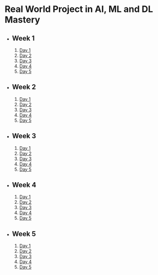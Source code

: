 # Real World Project in AI, ML and DL Mastery

- ## Week 1

   1. [Day 1](https://www.facebook.com/iCodeguru/videos/409177125137734)
   2. [Day 2](https://www.facebook.com/iCodeguru/videos/1229728961674809)
   3. [Day 3](https://www.facebook.com/iCodeguru/videos/1173102677120779)
   4. [Day 4](https://www.facebook.com/iCodeguru/videos/1261066485338068)
   5. [Day 5]()

- ## Week 2

   1. [Day 1](https://www.facebook.com/watch/?v=3426790517625889)
   2. [Day 2]()
   3. [Day 3](https://www.facebook.com/watch/?v=445331074509679)
   4. [Day 4](https://www.facebook.com/watch/?v=888348956544502)
   5. [Day 5](https://www.facebook.com/watch/?v=1194305341784053)

- ## Week 3

   1. [Day 1](https://www.facebook.com/iCodeguru/videos/829842096003274)
   2. [Day 2](https://www.facebook.com/watch/?v=940736204560893)
   3. [Day 3](https://www.facebook.com/iCodeguru/videos/829391105990894)
   4. [Day 4](https://www.facebook.com/iCodeguru/videos/842668084521869)
   5. [Day 5](https://www.facebook.com/iCodeguru/videos/1274311710597368)

- ## Week 4

   1. [Day 1](https://www.facebook.com/watch/?v=1442356099788236)
   2. [Day 2](https://www.facebook.com/iCodeguru/videos/1208145723828856)
   3. [Day 3](https://www.facebook.com/iCodeguru/videos/1266969857644628)
   4. [Day 4](https://www.facebook.com/watch/?v=1045853626818382)
   5. [Day 5](https://www.facebook.com/iCodeguru/videos/1925322251318890/)

- ## Week 5

   1. [Day 1](https://www.facebook.com/iCodeguru/videos/551380777343710)
   2. [Day 2](https://www.facebook.com/iCodeguru/videos/2128658267550629)
   3. [Day 3](https://www.facebook.com/iCodeguru/videos/546921597833908)
   4. [Day 4](https://www.facebook.com/iCodeguru/videos/394680843683248)
   5. [Day 5](https://www.facebook.com/iCodeguru/videos/1284897032486010)

<!-- - ## Week 6

   1. [Day 1](https://www.facebook.com/iCodeguru/videos/1098848351863912)
   2. [Day 2](https://www.facebook.com/iCodeguru/videos/579150877793284)
   3. [Day 3](https://www.facebook.com/iCodeguru/videos/1307046080285517)
   4. [Day 4]()
   5. [Day 5]() -->

<!-- - ## Week 

   1. [Day 1]()
   2. [Day 2]()
   3. [Day 3]()
   4. [Day 4]()
   5. [Day 5]() -->